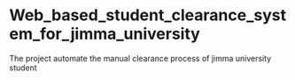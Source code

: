 # Web_based_student_clearance_system_for_jimma_university
The project automate the manual clearance process of jimma university student
